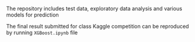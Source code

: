 The repository includes test data, exploratory data analysis and various models for prediction

The final result submitted for class Kaggle competition can be reproduced by running `XGBoost.ipynb` file